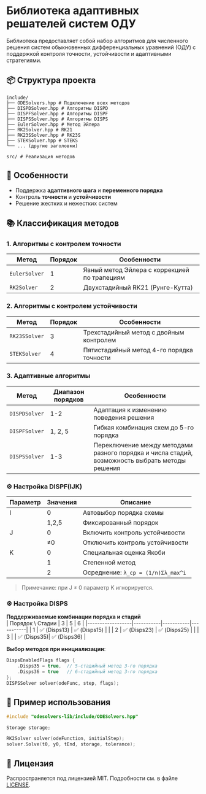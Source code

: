 # Библиотека адаптивных решателей систем ОДУ

Библиотека предоставляет собой набор алгоритмов для численного решения систем обыкновенных дифференциальных уравнений (ОДУ) с поддержкой контроля точности, устойчивости и адаптивными стратегиями.

## 📦 Структура проекта

```
include/
├── ODESolvers.hpp # Подключение всех методов
├── DISPDSolver.hpp # Алгоритмы DISPD
├── DISPFSolver.hpp # Алгоритмы DISPF
├── DISPSSolver.hpp # Алгоритмы DISPS
├── EulerSolver.hpp # Метод Эйлера
├── RK2Solver.hpp # RK21
├── RK23SSolver.hpp # RK23S
├── STEKSolver.hpp # STEKS
└── ... (другие заголовки)

src/ # Реализация методов
```

## 🚀 Особенности
- Поддержка **адаптивного шага** и **переменного порядка**
- Контроль **точности** и **устойчивости**
- Решение жестких и нежестких систем

## 📚 Классификация методов

### 1. Алгоритмы с контролем точности
| Метод          | Порядок | Особенности                                  |
|----------------|---------|---------------------------------------------|
| `EulerSolver`  | 1       | Явный метод Эйлера с коррекцией по трапециям |
| `RK2Solver`    | 2       | Двухстадийный RK21 (Рунге-Кутта)            |

### 2. Алгоритмы с контролем устойчивости
| Метод           | Порядок | Особенности                                  |
|-----------------|---------|---------------------------------------------|
| `RK23SSolver`   | 3       | Трехстадийный метод с двойным контролем     |
| `STEKSolver`    | 4       | Пятистадийный метод 4-го порядка точности   |

### 3. Адаптивные алгоритмы
| Метод           | Диапазон порядков | Особенности                                 |
|-----------------|-------------------|---------------------------------------------|
| `DISPDSolver`   | 1-2               | Адаптация к изменению поведения решения     |
| `DISPFSolver`   | 1, 2, 5           | Гибкая комбинация схем до 5-го порядка      |
| `DISPSSolver`   | 1-3               | Переключение между методами разного порядка и числа стадий, возможность выбрать методы решения      |

### ⚙️ Настройка DISPF(IJK)

| Параметр |	Значения	| Описание                           |
|----------|----------------|------------------------------------|
| I	       | 0	            | Автовыбор порядка схемы            |
|          | 1,2,5	        | Фиксированный порядок              |
| J	       | 0	            | Включить контроль устойчивости     |
|          | ≠0	            | Отключить контроль устойчивости    |
| K	       | 0	            | Специальная оценка Якоби           |
|          | 1	            | Степенной метод                    |
|          | 2	            | Осреднение: `λ_cp = (1/n)Σλ_max^i` |

> Примечание: при J ≠ 0 параметр K игнорируется.

### ⚙️ Настройка DISPS

**Поддерживаемые комбинации порядка и стадий**  
| Порядок \ Стадии | 3         | 5         | 6         |
|------------------|-----------|-----------|-----------|
| 1                | ✅ (Disps13) | ✅ (Disps15) |              |
| 2                | ✅ (Disps23) | ✅ (Disps25) |              |
| 3                |               | ✅ (Disps35)| ✅ (Disps36) |

**Выбор методов при инициализации**:  
```cpp
DispsEnabledFlags flags {
    .Disps35 = true,  // 5-стадийный метод 3-го порядка
    .Disps36 = true   // 6-стадийный метод 3-го порядка
};
DISPSSolver solver(odeFunc, step, flags);
```

## 📄 Пример использования

```cpp
#include "odesolvers-lib/include/ODESolvers.hpp"

Storage storage;

RK2Solver solver(odeFunction, initialStep);
solver.Solve(t0, y0, tEnd, storage, tolerance);

```

## 📜 Лицензия

Распространяется под лицензией MIT. Подробности см. в файле [LICENSE](../LICENSE).
